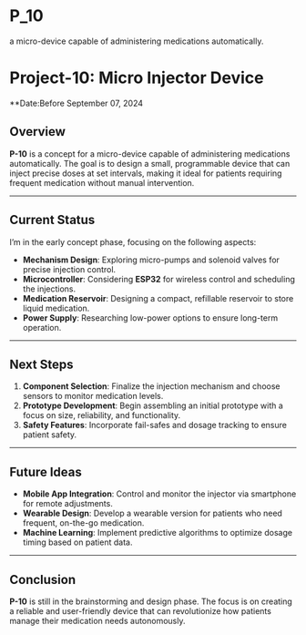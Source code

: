 # P_10
 a micro-device capable of administering medications automatically.
# Project-10: Micro Injector Device
**Date:Before September 07, 2024
## Overview
**P-10** is a concept for a micro-device capable of administering medications automatically. The goal is to design a small, programmable device that can inject precise doses at set intervals, making it ideal for patients requiring frequent medication without manual intervention.

---

## Current Status
I’m in the early concept phase, focusing on the following aspects:
- **Mechanism Design**: Exploring micro-pumps and solenoid valves for precise injection control.
- **Microcontroller**: Considering **ESP32** for wireless control and scheduling the injections.
- **Medication Reservoir**: Designing a compact, refillable reservoir to store liquid medication.
- **Power Supply**: Researching low-power options to ensure long-term operation.

---

## Next Steps
1. **Component Selection**: Finalize the injection mechanism and choose sensors to monitor medication levels.
2. **Prototype Development**: Begin assembling an initial prototype with a focus on size, reliability, and functionality.
3. **Safety Features**: Incorporate fail-safes and dosage tracking to ensure patient safety.

---

## Future Ideas
- **Mobile App Integration**: Control and monitor the injector via smartphone for remote adjustments.
- **Wearable Design**: Develop a wearable version for patients who need frequent, on-the-go medication.
- **Machine Learning**: Implement predictive algorithms to optimize dosage timing based on patient data.

---

## Conclusion
**P-10** is still in the brainstorming and design phase. The focus is on creating a reliable and user-friendly device that can revolutionize how patients manage their medication needs autonomously.
